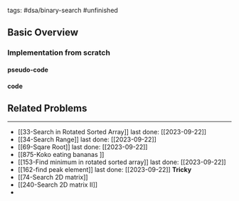 tags: #dsa/binary-search #unfinished 
## Basic Overview

### Implementation from scratch
#### pseudo-code

#### code

## Related Problems
---
- [[33-Search in Rotated Sorted Array]] last done: [[2023-09-22]]
- [[34-Search Range]] last done: [[2023-09-22]]
- [[69-Sqare Root]] last done: [[2023-09-22]]
- [[875-Koko eating bananas ]]
- [[153-Find minimum in rotated sorted array]] last done: [[2023-09-22]]
- [[162-find peak element]] last done: [[2023-09-22]] **Tricky**
- [[74-Search 2D matrix]]
- [[240-Search 2D matrix II]]
- 

